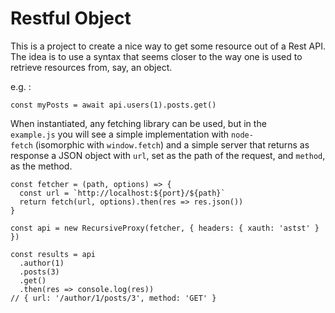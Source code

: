 # Restful Object

This is a project to create a nice way to get some resource out of a Rest API.
The idea is to use a syntax that seems closer to the way one is used to retrieve resources from, say, an object.

e.g. :

```
const myPosts = await api.users(1).posts.get()
```

When instantiated, any fetching library can be used, but in the `example.js` you will see a simple implementation with `node-fetch` (isomorphic with `window.fetch`) and a simple server that returns as response a JSON object with `url`, set as the path of the request, and `method`, as the method.

```
const fetcher = (path, options) => {
  const url = `http://localhost:${port}/${path}`
  return fetch(url, options).then(res => res.json())
}

const api = new RecursiveProxy(fetcher, { headers: { xauth: 'astst' } })

const results = api
  .author(1)
  .posts(3)
  .get()
  .then(res => console.log(res))
// { url: '/author/1/posts/3', method: 'GET' }
```
